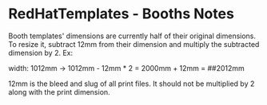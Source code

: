 RedHatTemplates - Booths Notes
==============================

Booth templates' dimensions are currently half of their original dimensions. To resize it, subtract 12mm from their dimension and multiply the subtracted dimension by 2. Ex:

width: 1012mm -> 1012mm - 12mm * 2 = 2000mm + 12mm = ##2012mm

12mm is the bleed and slug of all print files. It should not be multiplied by 2 along with the print dimension.
